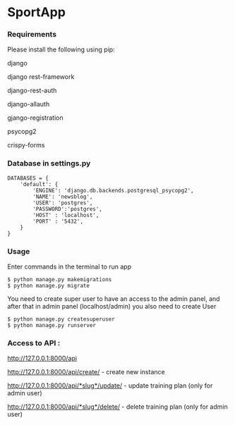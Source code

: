 # SportApp

### Requirements
Please install the following using pip:

django

django rest-framework

django-rest-auth

django-allauth

gjango-registration

psycopg2

crispy-forms




### Database in settings.py
```
DATABASES = {
    'default': {
        'ENGINE': 'django.db.backends.postgresql_psycopg2',
        'NAME': 'newsblog',
        'USER': 'postgres',
        'PASSWORD':'postgres',
        'HOST' : 'localhost',
        'PORT' : '5432',
    }
}

```

### Usage

Enter commands in the terminal to run app
```
$ python manage.py makemigrations
$ python manage.py migrate
```
You need to create super user to have an access to the admin panel, and after that in admin panel (localhost/admin) you also need to create User 
```
$ python manage.py createsuperuser
$ python manage.py runserver
```
### Access to API : 
http://127.0.0.1:8000/api

http://127.0.0.1:8000/api/create/ - create new instance

http://127.0.0.1:8000/api/*slug*/update/ - update training plan (only for admin user)

http://127.0.0.1:8000/api/*slug*/delete/ - delete training plan (only for admin user)
